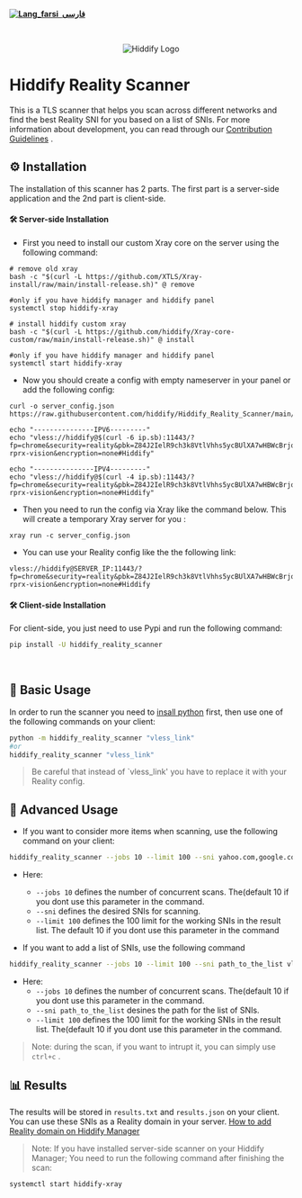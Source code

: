 <base target="_blank">

<div dir="ltr">



[**![Lang_farsi](https://user-images.githubusercontent.com/125398461/234186932-52f1fa82-52c6-417f-8b37-08fe9250a55f.png) &nbsp;فارسی**](README_fa.md)&nbsp;&nbsp;&nbsp;&nbsp;&nbsp;&nbsp;&nbsp;&nbsp;&nbsp;&nbsp;
</div>
<br>
<div align=center markdown="1">
 

![Hiddify Logo](https://user-images.githubusercontent.com/125398461/227777845-a4d0f86b-faa2-4f2b-a410-4aa5f68bfe19.png)

</div>

# Hiddify Reality Scanner
This is a TLS scanner that helps you scan across different networks and find the best Reality SNI for you based on a list of SNIs. For more information about development, you can read through our [Contribution Guidelines](CONTRIBUTING.md) .

## ⚙️ Installation
The installation of this scanner has 2 parts. The first part is a server-side application and the 2nd part is client-side.


#### 🛠️ Server-side Installation

* First you need to install our custom Xray core on the server using the following command:
```
# remove old xray
bash -c "$(curl -L https://github.com/XTLS/Xray-install/raw/main/install-release.sh)" @ remove

#only if you have hiddify manager and hiddify panel
systemctl stop hiddify-xray

# install hiddify custom xray
bash -c "$(curl -L https://github.com/hiddify/Xray-core-custom/raw/main/install-release.sh)" @ install

#only if you have hiddify manager and hiddify panel
systemctl start hiddify-xray
```

* Now you should create a config with empty nameserver in your panel or add the following config:
```
curl -o server_config.json https://raw.githubusercontent.com/hiddify/Hiddify_Reality_Scanner/main/server_config.json

echo "---------------IPV6---------"
echo "vless://hiddify@$(curl -6 ip.sb):11443/?fp=chrome&security=reality&pbk=Z84J2IelR9ch3k8VtlVhhs5ycBUlXA7wHBWcBrjqnAw&sid=6ba85179e30d4fc2&sni=www.google.com&type=tcp&flow=xtls-rprx-vision&encryption=none#Hiddify"

echo "---------------IPV4---------"
echo "vless://hiddify@$(curl -4 ip.sb):11443/?fp=chrome&security=reality&pbk=Z84J2IelR9ch3k8VtlVhhs5ycBUlXA7wHBWcBrjqnAw&sid=6ba85179e30d4fc2&sni=www.google.com&type=tcp&flow=xtls-rprx-vision&encryption=none#Hiddify"

```
* Then you need to run the config via Xray like the command below. This will create a temporary Xray server for you :
```
xray run -c server_config.json
```
* You can use your Reality config like the the following link:

```
vless://hiddify@SERVER_IP:11443/?fp=chrome&security=reality&pbk=Z84J2IelR9ch3k8VtlVhhs5ycBUlXA7wHBWcBrjqnAw&sid=6ba85179e30d4fc2&sni=www.yahoo.com&type=tcp&flow=xtls-rprx-vision&encryption=none#Hiddify
```

#### 🛠️ Client-side Installation
For client-side, you just need to use Pypi and run the following command:
```bash
pip install -U hiddify_reality_scanner
```

<br>

## 🚀 Basic Usage
In order to run the scanner you need to [insall python](https://www.python.org/downloads/) first, then use one of the following commands on your client:
```bash
python -m hiddify_reality_scanner "vless_link"
#or
hiddify_reality_scanner "vless_link"
```
> Be careful that instead of `vless_link' you have to replace it with your Reality config.

## 🚀 Advanced Usage
* If you want to consider more items when scanning, use the following command on your client:
```bash
hiddify_reality_scanner --jobs 10 --limit 100 --sni yahoo.com,google.com "vless_link"
```
* Here:
  * `--jobs 10` defines the number of concurrent scans. The(default 10 if you dont use this parameter in the command.
  * `--sni` defines the desired SNIs for scanning.
  * `--limit 100` defines the 100 limit for the working SNIs in the result list. The default 10 if you dont use this parameter in the command
 
* If you want to add a list of SNIs, use the following command
```bash
hiddify_reality_scanner --jobs 10 --limit 100 --sni path_to_the_list vless_link
```
* Here:
  * `--jobs 10` defines the number of concurrent scans. The(default 10 if you dont use this parameter in the command.
  * `--sni path_to_the_list` desines the path for the list of SNIs.
  * `--limit 100` defines the 100 limit for the working SNIs in the result list. The(default 10 if you dont use this parameter in the command.

> Note: during the scan, if you want to intrupt it, you can simply use `ctrl+c` .

## 📊 Results
The results will be stored in `results.txt` and `results.json` on your client. You can use these SNIs as a Reality domain in your server. [How to add Reality domain on Hiddify Manager](https://github.com/hiddify/Hiddify-Manager/wiki/How-to-use-Reality-on-Hiddify)



> Note: If you have installed server-side scanner on your Hiddify Manager; You need to run the following command after finishing the scan:

```
systemctl start hiddify-xray
```

